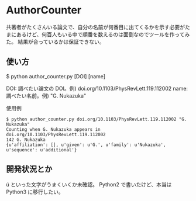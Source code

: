 # AuthorCounter
共著者がたくさんいる論文で、自分の名前が何番目に出てくるかを示す必要がたまにあるけど、何百人もいる中で順番を数えるのは面倒なのでツールを作ってみた。
結果が合っているかは保証できない。

## 使い方
$ python author_counter.py [DOI] [name]

DOI: 調べたい論文の DOI。例) doi.org/10.1103/PhysRevLett.119.112002
name: 調べたい名前。例) "G. Nukazuka"

使用例

```
$ python author_counter.py doi.org/10.1103/PhysRevLett.119.112002 "G. Nukazuka"
Counting when G. Nukazuka appears in doi.org/10.1103/PhysRevLett.119.112002
142 G. Nukazuka
{u'affiliation': [], u'given': u'G.', u'family': u'Nukazuka', u'sequence': u'additional'}
```

## 開発状況とか
ú といった文字がうまくいくか未確認。
Python2 で書いたけど、本当は Python3 に移行したい。
